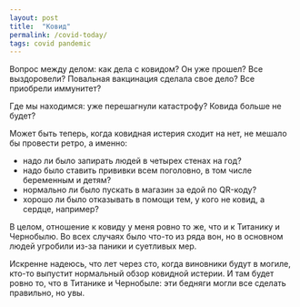 ```yaml
---
layout: post
title:  "Ковид"
permalink: /covid-today/
tags: covid pandemic
---
```


Вопрос между делом: как дела с ковидом? Он уже прошел? Все выздоровели?
Повальная вакцинация сделала свое дело? Все приобрели иммунитет?

Где мы находимся: уже перешагнули катастрофу? Ковида больше не будет?

Может быть теперь, когда ковидная истерия сходит на нет, не мешало бы провести
ретро, а именно:

- надо ли было запирать людей в четырех стенах на год?
- надо было ставить прививки всем поголовно, в том числе беременным и детям?
- нормально ли было пускать в магазин за едой по QR-коду?
- хорошо ли было отказывать в помощи тем, у кого не ковид, а сердце, например?

В целом, отношение к ковиду у меня ровно то же, что и к Титанику и Чернобылю. Во
всех случаях было что-то из ряда вон, но в основном людей угробили из-за паники
и суетливых мер.

Искренне надеюсь, что лет через сто, когда виновники будут в могиле, кто-то
выпустит нормальный обзор ковидной истерии. И там будет ровно то, что в Титанике
и Чернобыле: эти бедняги могли все сделать правильно, но увы.
